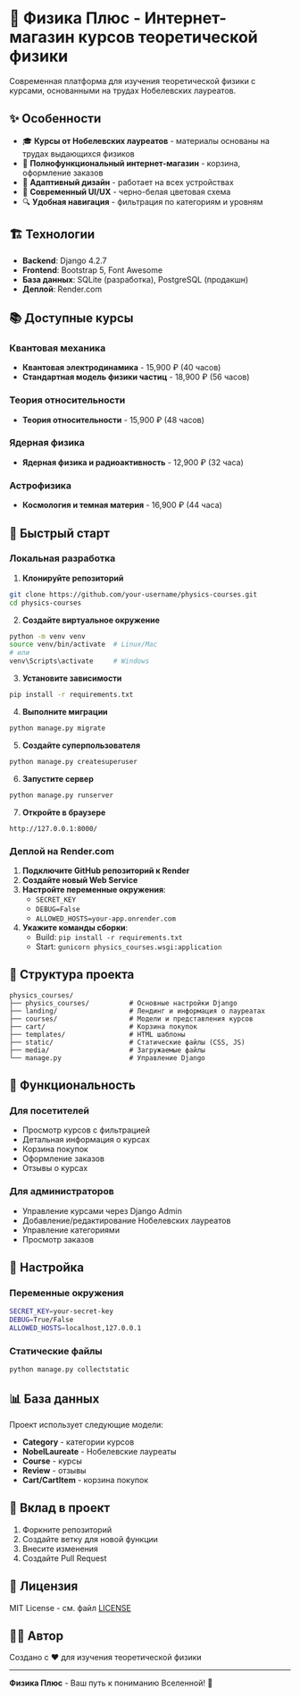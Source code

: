 # 🚀 Физика Плюс - Интернет-магазин курсов теоретической физики

Современная платформа для изучения теоретической физики с курсами, основанными на трудах Нобелевских лауреатов.

## ✨ Особенности

- 🎓 **Курсы от Нобелевских лауреатов** - материалы основаны на трудах выдающихся физиков
- 🛒 **Полнофункциональный интернет-магазин** - корзина, оформление заказов
- 📱 **Адаптивный дизайн** - работает на всех устройствах
- 🎨 **Современный UI/UX** - черно-белая цветовая схема
- 🔍 **Удобная навигация** - фильтрация по категориям и уровням

## 🏗️ Технологии

- **Backend**: Django 4.2.7
- **Frontend**: Bootstrap 5, Font Awesome
- **База данных**: SQLite (разработка), PostgreSQL (продакшн)
- **Деплой**: Render.com

## 📚 Доступные курсы

### Квантовая механика
- **Квантовая электродинамика** - 15,900 ₽ (40 часов)
- **Стандартная модель физики частиц** - 18,900 ₽ (56 часов)

### Теория относительности
- **Теория относительности** - 15,900 ₽ (48 часов)

### Ядерная физика
- **Ядерная физика и радиоактивность** - 12,900 ₽ (32 часа)

### Астрофизика
- **Космология и темная материя** - 16,900 ₽ (44 часа)

## 🚀 Быстрый старт

### Локальная разработка

1. **Клонируйте репозиторий**
```bash
git clone https://github.com/your-username/physics-courses.git
cd physics-courses
```

2. **Создайте виртуальное окружение**
```bash
python -m venv venv
source venv/bin/activate  # Linux/Mac
# или
venv\Scripts\activate     # Windows
```

3. **Установите зависимости**
```bash
pip install -r requirements.txt
```

4. **Выполните миграции**
```bash
python manage.py migrate
```

5. **Создайте суперпользователя**
```bash
python manage.py createsuperuser
```

6. **Запустите сервер**
```bash
python manage.py runserver
```

7. **Откройте в браузере**
```
http://127.0.0.1:8000/
```

### Деплой на Render.com

1. **Подключите GitHub репозиторий к Render**
2. **Создайте новый Web Service**
3. **Настройте переменные окружения**:
   - `SECRET_KEY`
   - `DEBUG=False`
   - `ALLOWED_HOSTS=your-app.onrender.com`
4. **Укажите команды сборки**:
   - Build: `pip install -r requirements.txt`
   - Start: `gunicorn physics_courses.wsgi:application`

## 📁 Структура проекта

```
physics_courses/
├── physics_courses/          # Основные настройки Django
├── landing/                  # Лендинг и информация о лауреатах
├── courses/                  # Модели и представления курсов
├── cart/                     # Корзина покупок
├── templates/                # HTML шаблоны
├── static/                   # Статические файлы (CSS, JS)
├── media/                    # Загружаемые файлы
└── manage.py                 # Управление Django
```

## 🎯 Функциональность

### Для посетителей
- Просмотр курсов с фильтрацией
- Детальная информация о курсах
- Корзина покупок
- Оформление заказов
- Отзывы о курсах

### Для администраторов
- Управление курсами через Django Admin
- Добавление/редактирование Нобелевских лауреатов
- Управление категориями
- Просмотр заказов

## 🔧 Настройка

### Переменные окружения
```bash
SECRET_KEY=your-secret-key
DEBUG=True/False
ALLOWED_HOSTS=localhost,127.0.0.1
```

### Статические файлы
```bash
python manage.py collectstatic
```

## 📊 База данных

Проект использует следующие модели:
- **Category** - категории курсов
- **NobelLaureate** - Нобелевские лауреаты
- **Course** - курсы
- **Review** - отзывы
- **Cart/CartItem** - корзина покупок

## 🤝 Вклад в проект

1. Форкните репозиторий
2. Создайте ветку для новой функции
3. Внесите изменения
4. Создайте Pull Request

## 📄 Лицензия

MIT License - см. файл [LICENSE](LICENSE)

## 👨‍💻 Автор

Создано с ❤️ для изучения теоретической физики

---

**Физика Плюс** - Ваш путь к пониманию Вселенной! 🌌 